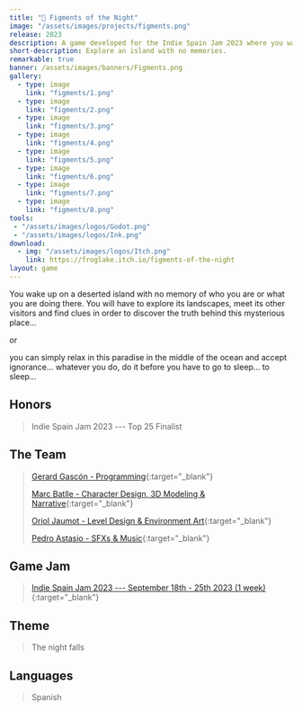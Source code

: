 ```yaml
---
title: "🌴 Figments of the Night"
image: "/assets/images/projects/figments.png"
release: 2023
description: A game developed for the Indie Spain Jam 2023 where you wake up on a deserted island with no memory.
short-description: Explore an island with no memories.
remarkable: true
banner: /assets/images/banners/Figments.png
gallery:
  - type: image
    link: "figments/1.png"
  - type: image
    link: "figments/2.png"
  - type: image
    link: "figments/3.png"
  - type: image
    link: "figments/4.png"
  - type: image
    link: "figments/5.png"
  - type: image
    link: "figments/6.png"
  - type: image
    link: "figments/7.png"
  - type: image
    link: "figments/8.png"
tools:
 - "/assets/images/logos/Godot.png"
 - "/assets/images/logos/Ink.png"
download:
  - img: "/assets/images/logos/Itch.png"
    link: https://froglake.itch.io/figments-of-the-night
layout: game
---
```


You wake up on a deserted island with no memory of who you are or what you are doing there. You will have to explore its landscapes, meet its other visitors and find clues in order to discover the truth behind this mysterious place...

or

you can simply relax in this paradise in the middle of the ocean and accept ignorance... whatever you do, do it before you have to go to sleep... to sleep...

## Honors

> Indie Spain Jam 2023 --- Top 25 Finalist

## The Team

> [Gerard Gascón - Programming](https://twitter.com/G_of_Geri/){:target="_blank"}
>
> [Marc Batlle - Character Design, 3D Modeling & Narrative](https://twitter.com/Atrichocke/){:target="_blank"}
>
> [Oriol Jaumot - Level Design & Environment Art](https://twitter.com/onex_urii/){:target="_blank"}
>
> [Pedro Astasio - SFXs & Music](https://twitter.com/Pedro_Astasio/){:target="_blank"}

## Game Jam

> [Indie Spain Jam 2023 --- September 18th - 25th 2023 (1 week)](https://itch.io/jam/indie-spain-jam-23/){:target="_blank"}

## Theme

> The night falls

## Languages

> Spanish
